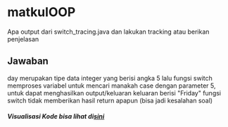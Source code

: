 # matkulOOP
Apa output dari switch_tracing.java dan lakukan tracking atau berikan penjelasan

<h2> Jawaban </h2>
day merupakan tipe data integer yang berisi angka 5
lalu fungsi switch memproses variabel untuk mencari manakah case dengan parameter 5, untuk dapat menghasilkan output/keluaran
keluaran berisi "Friday"
fungsi switch tidak memberikan hasil return apapun (bisa jadi kesalahan soal)
<h4><i>Visualisasi Kode bisa lihat di<a href="https://tinyurl.com/y3xmsusp" target="_blank">sini</a></b></h4>

